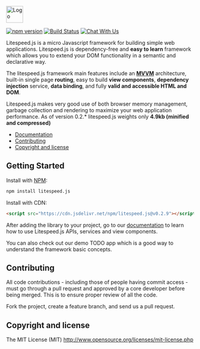 <p>
    <img height="45" src="images/litespeed-js.png" alt="Logo">
</p>

[![npm version](https://badge.fury.io/js/litespeed.js.svg)](https://badge.fury.io/js/litespeed.js)
[![Build Status](https://travis-ci.org/litespeed-js/litespeed.js.svg?branch=master)](https://travis-ci.org/litespeed-js/litespeed.js)
[![Chat With Us](https://img.shields.io/gitter/room/litespeed-js/community.svg)](https://gitter.im/litespeed-js/community?utm_source=share-link&utm_medium=link&utm_campaign=share-link)

Litespeed.js is a micro Javascript framework for building simple web applications. Litespeed.js is dependency-free and **easy to learn** framework which allows you to extend your DOM functionality in a semantic and declarative way.

The litespeed.js framework main features include an **[MVVM](https://en.wikipedia.org/wiki/Model%E2%80%93view%E2%80%93viewmodel)** architecture, built-in single page **routing**, easy to build **view components**, **dependency injection** service, **data binding**, and fully **valid and accessible HTML and DOM**.

Litespeed.js makes very good use of both browser memory management, garbage collection and rendering to maximize your web application performance. As of version 0.2.* litespeed.js weights only **4.9kb (minified and compressed)**

- [Documentation](/docs/get-started.md)
- [Contributing](#contributing)
- [Copyright and license](#copyright-and-license)

## Getting Started

Install with [NPM](https://www.npmjs.com/):

```bash
npm install litespeed.js
```

Install with CDN:
```html
<script src="https://cdn.jsdelivr.net/npm/litespeed.js@v0.2.9"></script>
```

After adding the library to your project, go to our [documentation](/docs/get-started.md) to learn how to use Litespeed.js APIs, services and view components.

You can also check out our demo TODO app which is a good way to understand the framework basic concepts.

## Contributing

All code contributions - including those of people having commit access - must go through a pull request and approved by a core developer before being merged. This is to ensure proper review of all the code.

Fork the project, create a feature branch, and send us a pull request.

## Copyright and license

The MIT License (MIT) http://www.opensource.org/licenses/mit-license.php

